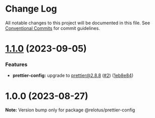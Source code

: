 # Change Log

All notable changes to this project will be documented in this file.
See [Conventional Commits](https://conventionalcommits.org) for commit guidelines.

# [1.1.0](https://github.com/react-lotus/relotus/compare/@relotus/prettier-config@1.0.0...@relotus/prettier-config@1.1.0) (2023-09-05)


### Features

* **prettier-config:** upgrade to prettier@2.8.8 ([#2](https://github.com/react-lotus/relotus/issues/2)) ([1eb8e84](https://github.com/react-lotus/relotus/commit/1eb8e84cab22c096b7c316a4e1cc6f17f0488d35))





# 1.0.0 (2023-08-27)

**Note:** Version bump only for package @relotus/prettier-config
